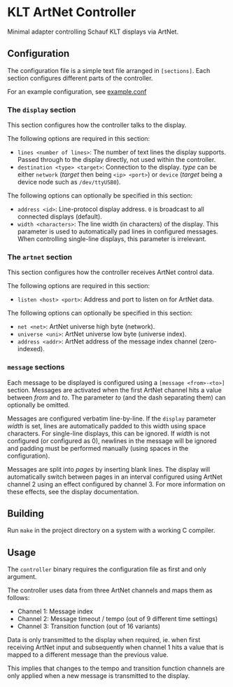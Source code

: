# KLT ArtNet Controller

Minimal adapter controlling Schauf KLT displays via ArtNet.

## Configuration

The configuration file is a simple text file arranged in `[sections]`.
Each section configures different parts of the controller.

For an example configuration, see [example.conf](example.conf)

### The `display` section

This section configures how the controller talks to the display.

The following options are required in this section:

* `lines <number of lines>`: The number of text lines the display supports.
	Passed through to the display directly, not used within the controller.
* `destination <type> <target>`: Connection to the display. *type* can be either
	`network` (*target* then being `<ip> <port>`) or `device` (*target* being
	a device node such as `/dev/ttyUSB0`).

The following options can optionally be specified in this section:

* `address <id>`: Line-protocol display address. `0` is broadcast to all connected
	displays (default).
* `width <characters>`: The line width (in characters) of the display.
	This parameter is used to automatically pad lines in configured messages.
	When controlling single-line displays, this parameter is irrelevant.

### The `artnet` section

This section configures how the controller receives ArtNet control data.

The following options are required in this section:

* `listen <host> <port>`: Address and port to listen on for ArtNet data.

The following options can optionally be specified in this section:

* `net <net>`: ArtNet universe high byte (network).
* `universe <uni>`: ArtNet universe low byte (universe index).
* `address <addr>`: ArtNet address of the message index channel (zero-indexed).

### `message` sections

Each message to be displayed is configured using a `[message <from>-<to>]` section.
Messages are activated when the first ArtNet channel hits a value between *from*
and *to*. The parameter *to* (and the dash separating them) can optionally be omitted.

Messages are configured verbatim line-by-line. If the `display` parameter *width* is
set, lines are automatically padded to this width using space characters.
For single-line displays, this can be ignored. If *width* is not configured (or
configured as 0), newlines in the message will be ignored and padding must be
performed manually (using spaces in the configuration).

Messages are split into *pages* by inserting blank lines. The display will automatically
switch between pages in an interval configured using ArtNet channel 2 using an effect
configured by channel 3. For more information on these effects, see the display
documentation.

## Building

Run `make` in the project directory on a system with a working C compiler.

## Usage

The `controller` binary requires the configuration file as first and only argument.

The controller uses data from three ArtNet channels and maps them as follows:

* Channel 1: Message index
* Channel 2: Message timeout / tempo (out of 9 different time settings)
* Channel 3: Transition function (out of 16 variants)

Data is only transmitted to the display when required, ie. when first receiving ArtNet
input and subsequently when channel 1 hits a value that is mapped to a different message
than the previous value.

This implies that changes to the tempo and transition function channels are only applied
when a new message is transmitted to the display.
